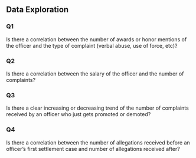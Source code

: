 
## Data Exploration

### Q1
Is there a correlation between the number of awards or honor mentions of the officer and the type of complaint (verbal abuse, use of force, etc)?

### Q2
Is there a correlation between the salary of the officer and the number of complaints?

### Q3
Is there a clear increasing or decreasing trend of the number of complaints received by an officer who just gets promoted or demoted? 

### Q4
Is there a correlation between the number of allegations received before an officer’s first settlement case and number of allegations received after?
